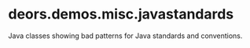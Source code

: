 deors.demos.misc.javastandards
==============================

Java classes showing bad patterns for Java standards and conventions.
